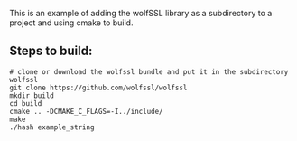 This is an example of adding the wolfSSL library as a subdirectory to a project
and using cmake to build.

## Steps to build:
    
```
# clone or download the wolfssl bundle and put it in the subdirectory wolfssl
git clone https://github.com/wolfssl/wolfssl
mkdir build
cd build
cmake .. -DCMAKE_C_FLAGS=-I../include/
make
./hash example_string
```

